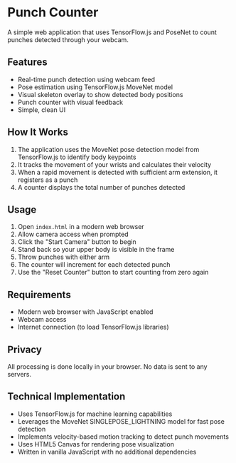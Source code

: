 # Punch Counter

A simple web application that uses TensorFlow.js and PoseNet to count punches detected through your webcam.

## Features

- Real-time punch detection using webcam feed
- Pose estimation using TensorFlow.js MoveNet model
- Visual skeleton overlay to show detected body positions
- Punch counter with visual feedback
- Simple, clean UI

## How It Works

1. The application uses the MoveNet pose detection model from TensorFlow.js to identify body keypoints
2. It tracks the movement of your wrists and calculates their velocity
3. When a rapid movement is detected with sufficient arm extension, it registers as a punch
4. A counter displays the total number of punches detected

## Usage

1. Open `index.html` in a modern web browser
2. Allow camera access when prompted
3. Click the "Start Camera" button to begin
4. Stand back so your upper body is visible in the frame
5. Throw punches with either arm
6. The counter will increment for each detected punch
7. Use the "Reset Counter" button to start counting from zero again

## Requirements

- Modern web browser with JavaScript enabled
- Webcam access
- Internet connection (to load TensorFlow.js libraries)

## Privacy

All processing is done locally in your browser. No data is sent to any servers.

## Technical Implementation

- Uses TensorFlow.js for machine learning capabilities
- Leverages the MoveNet SINGLEPOSE_LIGHTNING model for fast pose detection
- Implements velocity-based motion tracking to detect punch movements
- Uses HTML5 Canvas for rendering pose visualization
- Written in vanilla JavaScript with no additional dependencies 